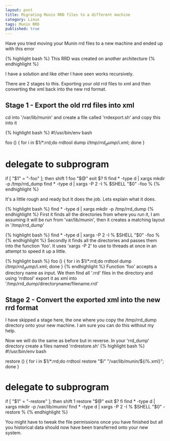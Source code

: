 ```yaml
---
layout: post
title: Migrating Munin RRD files to a different machine
category: Linux
tags: Munin RRD
published: true
---
```

Have you tried moving your Munin rrd files to a new machine and ended up with this error

{% highlight bash %}
This RRD was created on another architecture
{% endhighlight %}

I have a solution and like other I have seen works recursively.
<!-- more -->

There are 2 stages to this.  Exporting your old rrd files to xml and then converting the xml back into the new rrd
format.  

## Stage 1 - Export the old rrd files into xml

cd into '/var/lib/munin' and create a file called 'rrdexport.sh' and copy this into it

{% highlight bash %}
#!/usr/bin/env bash

foo () {
	for i in $1/*.rrd;do 
		rrdtool dump $i /tmp/rrd_dump/$i.xml;
	done
}
# delegate to subprogram
if [ "$1" = "-foo" ]; then
	shift 1
	foo "$@"
	exit $?
fi
find * -type d | xargs mkdir -p /tmp/rrd_dump
find * -type d | xargs -P 2 -I % $SHELL "$0" -foo %
{% endhighlight %}

It's a little rough and ready but it does the job.  Lets explain what it does.  

{% highlight bash %}
find * -type d | xargs mkdir -p /tmp/rrd_dump
{% endhighlight %}
First it finds all the directories from where you run it, I am assuming it will be run from 'var/lib/munin', 
then it creates a matching layout in '/tmp/rrd_dump'

{% highlight bash %}
find * -type d | xargs -P 2 -I % $SHELL "$0" -foo %
{% endhighlight %}
Secondly it finds all the directories and passes them into the function 'foo'.  It uses 'xargs -P 2' to use to threads 
at once in an attempt to speed it up a little.

{% highlight bash %}
foo () {
	for i in $1/*.rrd;do 
		rrdtool dump $i /tmp/rrd_dump/$i.xml;
	done
}
{% endhighlight %}
Function 'foo' accepts a directory name as input.  We then find all '.rrd' files in the directory and 
using 'rrdtool' export it as xml into '/tmp/rrd_dump/directoryname/filename.rrd'

## Stage 2 - Convert the exported xml into the new rrd format

I have skipped a stage here, the one where you copy the /tmp/rrd_dump directory onto your new machine.  I am sure you can do this without my help.  

Now we will do the same as before but in reverse. In your 'rrd_dump' directory create a files named 'rrdrestore.sh'
{% highlight bash %}
#!/usr/bin/env bash

restore () {
	for i in $1/*.rrd;do 
		rrdtool restore "$i" "/var/lib/munin/${i%.xml}";
	done
}
# delegate to subprogram
if [ "$1" = "-restore" ]; then
	shift 1
	restore "$@"
	exit $?
fi
find * -type d | xargs mkdir -p /var/lib/munin/
find * -type d | xargs -P 2 -I % $SHELL "$0" -restore %
{% endhighlight %}

You might have to tweak the file permissions once you have finished but all you historical data should
now have been transferred onto your new system.
